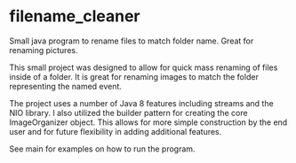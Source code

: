 # filename_cleaner
Small java program to rename files to match folder name. Great for renaming pictures.

This small project was designed to allow for quick mass renaming of files inside of a folder. It is great for renaming images to match the folder representing the named event.

The project uses a number of Java 8 features including streams and the NIO library. I also utilized the builder pattern for creating the core ImageOrganizer object. This allows for more simple construction by the end user and for future flexibility in adding additional features.

See main for examples on how to run the program.

